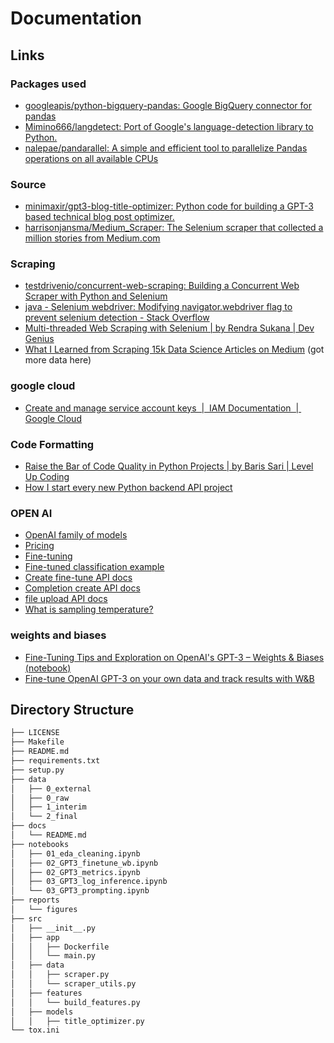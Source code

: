 # Documentation

## Links

### Packages used

- [googleapis/python-bigquery-pandas: Google BigQuery connector for pandas](https://github.com/googleapis/python-bigquery-pandas)
- [Mimino666/langdetect: Port of Google's language-detection library to Python.](https://github.com/Mimino666/langdetect)
- [nalepae/pandarallel: A simple and efficient tool to parallelize Pandas operations on all available CPUs](https://github.com/nalepae/pandarallel/)

### Source

- [minimaxir/gpt3-blog-title-optimizer: Python code for building a GPT-3 based technical blog post optimizer.](https://github.com/minimaxir/gpt3-blog-title-optimizer)
- [harrisonjansma/Medium_Scraper: The Selenium scraper that collected a million stories from Medium.com](https://github.com/harrisonjansma/Medium_Scraper)

### Scraping

- [testdrivenio/concurrent-web-scraping: Building a Concurrent Web Scraper with Python and Selenium](https://github.com/testdrivenio/concurrent-web-scraping/)
- [java - Selenium webdriver: Modifying navigator.webdriver flag to prevent selenium detection - Stack Overflow](https://stackoverflow.com/questions/53039551/selenium-webdriver-modifying-navigator-webdriver-flag-to-prevent-selenium-detec/53040904#53040904)
- [Multi-threaded Web Scraping with Selenium | by Rendra Sukana | Dev Genius](https://blog.devgenius.io/multi-threaded-web-scraping-with-selenium-dbcfb0635e83)
- [What I Learned from Scraping 15k Data Science Articles on Medium](https://khuyentran1476.medium.com/what-i-learned-from-scraping-15k-data-science-articles-on-medium-98a5f252d0aa) (got more data here)

### google cloud

- [Create and manage service account keys  |  IAM Documentation  |  Google Cloud](https://cloud.google.com/iam/docs/creating-managing-service-account-keys)

### Code Formatting

- [Raise the Bar of Code Quality in Python Projects | by Baris Sari | Level Up Coding](https://levelup.gitconnected.com/raise-the-bar-of-code-quality-in-python-projects-7c49743f004f)
- [How I start every new Python backend API project](https://blog.szymonmiks.pl/p/how-i-start-every-new-python-backend-api-project/)

### OPEN AI

- [OpenAI family of models](https://beta.openai.com/docs/models/overview)
- [Pricing](https://openai.com/api/pricing/)
- [Fine-tuning](https://beta.openai.com/docs/guides/fine-tuning)
- [Fine-tuned classification example](https://github.com/openai/openai-cookbook/blob/main/examples/Fine-tuned_classification.ipynb)
- [Create fine-tune API docs](https://beta.openai.com/docs/api-reference/fine-tunes/create)
- [Completion create API docs](https://beta.openai.com/docs/api-reference/completions/create)
- [file upload API docs](https://beta.openai.com/docs/api-reference/files/upload)
- [What is sampling temperature?](https://towardsdatascience.com/how-to-sample-from-language-models-682bceb97277)

### weights and biases

- [Fine-Tuning Tips and Exploration on OpenAI's GPT-3 – Weights & Biases](https://wandb.ai/borisd13/GPT-3/reports/GPT-3-exploration-fine-tuning-tips--VmlldzoxNDYwODA2) [(notebook)](https://colab.research.google.com/github/wandb/examples/blob/master/colabs/openai/Fine_tune_GPT_3_with_Weights_%26_Biases.ipynb)
- [Fine-tune OpenAI GPT-3 on your own data and track results with W&B](https://docs.wandb.ai/guides/integrations/other/openai)

## Directory Structure

```txt
├── LICENSE
├── Makefile
├── README.md
├── requirements.txt
├── setup.py
├── data
│   ├── 0_external
│   ├── 0_raw
│   ├── 1_interim
│   └── 2_final
├── docs
│   └── README.md
├── notebooks
│   ├── 01_eda_cleaning.ipynb
│   ├── 02_GPT3_finetune_wb.ipynb
│   ├── 02_GPT3_metrics.ipynb
│   ├── 03_GPT3_log_inference.ipynb
│   └── 03_GPT3_prompting.ipynb
├── reports
│   └── figures
├── src
│   ├── __init__.py
│   ├── app
│   │   ├── Dockerfile
│   │   └── main.py
│   ├── data
│   │   ├── scraper.py
│   │   └── scraper_utils.py
│   ├── features
│   │   └── build_features.py
│   ├── models
│   │   ├── title_optimizer.py
└── tox.ini

```
